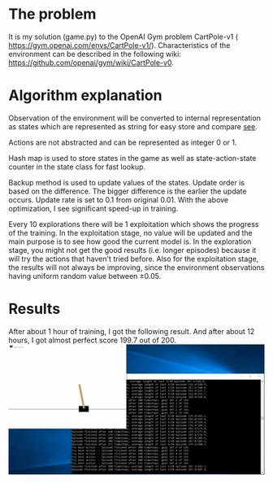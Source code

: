 # The problem
It is my solution (game.py) to the OpenAI Gym problem CartPole-v1 ( https://gym.openai.com/envs/CartPole-v1/). Characteristics of the environment can be described in the following wiki: https://github.com/openai/gym/wiki/CartPole-v0.

# Algorithm explanation
Observation of the environment will be converted to internal representation as states which are represented as string for easy store and compare [see](https://github.com/DerekLiang/opengymsolutions/blob/2ddc49fbacbea3edc9fc89999743db2909897bdc/cartpole/games.py#L16).

Actions are not abstracted and can be represented as integer 0 or 1.

Hash map is used to store states in the game as well as state-action-state counter in the state class for fast lookup.

Backup method is used to update values of the states. Update order is based on the difference. The bigger difference is the earlier the update occurs. Update rate is set to 0.1 from original 0.01. With the above optimization, I see significant speed-up in training.

Every 10 explorations there will be 1 exploitation which shows the progress of the training. In the exploitation stage, no value will be updated and the main purpose is to see how good the current model is. In the exploration stage, you might not get the good results (i.e. longer episodes) because it will try the actions that haven't tried before. Also for the exploitation stage, the results will not always be improving, since the environment observations having uniform random value between ±0.05.

# Results
After about 1 hour of training, I got the following result. And after about 12 hours, I got almost perfect score 199.7 out of 200.
<img src="./training-result.gif"/>

